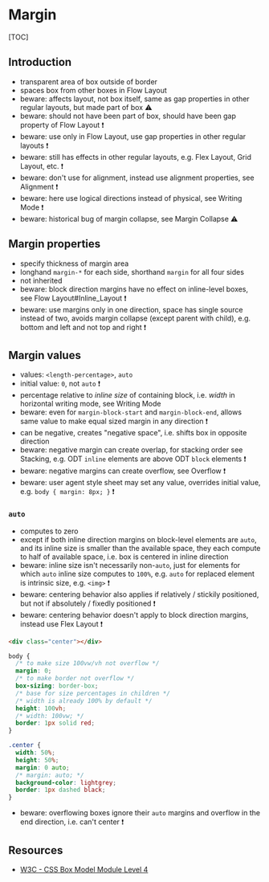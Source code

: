 # Margin

[TOC]



## Introduction

- transparent area of box outside of border
- spaces box from other boxes in Flow Layout
- beware: affects layout, not box itself, same as gap properties in other regular layouts, but made part of box ⚠️
- beware: should not have been part of box, should have been gap property of Flow Layout ❗️
- beware: use only in Flow Layout, use gap properties in other regular layouts ❗️
- beware: still has effects in other regular layouts, e.g. Flex Layout, Grid Layout, etc. ❗️
- beware: don't use for alignment, instead use alignment properties, see Alignment ❗️
- beware: here use logical directions instead of physical, see Writing Mode ❗️
- beware: historical bug of margin collapse, see Margin Collapse ⚠️



## Margin properties

- specify thickness of margin area
- longhand `margin-*` for each side, shorthand `margin` for all four sides
- not inherited
- beware: block direction margins have no effect on inline-level boxes, see Flow Layout#Inline_Layout ❗️
- beware: use margins only in one direction, space has single source instead of two, avoids margin collapse (except parent with child), e.g. bottom and left and not top and right ❗️



## Margin values

- values: `<length-percentage>`, `auto`
- initial value: `0`, not `auto` ❗️
- percentage relative to _inline size_ of containing block, i.e. _width_ in horizontal writing mode, see Writing Mode
- beware: even for `margin-block-start` and `margin-block-end`, allows same value to make equal sized margin in any direction ❗️
- can be negative, creates "negative space", i.e. shifts box in opposite direction
- beware: negative margin can create overlap, for stacking order see Stacking, e.g. ODT `inline` elements are above ODT `block` elements ❗️
- beware: negative margins can create overflow, see Overflow ❗️
- beware: user agent style sheet may set any value, overrides initial value, e.g. `body { margin: 8px; }` ❗️

### `auto`

- computes to zero
- except if both inline direction margins on block-level elements are `auto`, and its inline size is smaller than the available space, they each compute to half of available space, i.e. box is centered in inline direction
- beware: inline size isn't necessarily non-`auto`, just for elements for which `auto` inline size computes to `100%`, e.g. `auto` for replaced element is intrinsic size, e.g. `<img>` ❗️
- beware: centering behavior also applies if relatively / stickily positioned, but not if absolutely / fixedly positioned ❗️
- beware: centering behavior doesn't apply to block direction margins, instead use Flex Layout ❗️

```html
<div class="center"></div>
```

```css
body {
  /* to make size 100vw/vh not overflow */
  margin: 0;
  /* to make border not overflow */
  box-sizing: border-box;
  /* base for size percentages in children */
  /* width is already 100% by default */
  height: 100vh;
  /* width: 100vw; */
  border: 1px solid red;
}

.center {
  width: 50%;
  height: 50%;
  margin: 0 auto;
  /* margin: auto; */
  background-color: lightgrey;
  border: 1px dashed black;
}
```

- beware: overflowing boxes ignore their `auto` margins and overflow in the end direction, i.e. can't center ❗️



## Resources

<!-- ToDo: revisit once module spec covers margins more indepth, e.g. 'auto' value -->
- [W3C - CSS Box Model Module Level 4](https://www.w3.org/TR/css-box-4/)